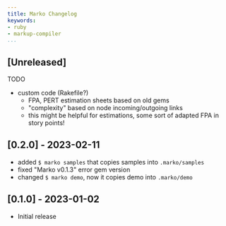 ```yaml
---
title: Marko Changelog
keywords:
- ruby
- markup-compiler
...
```


## [Unreleased]

TODO

- custom code (Rakefile?)
  - FPA, PERT estimation sheets based on old gems
  - "complexity" based on node incoming/outgoing links
  - this might be helpful for estimations, some sort of
    adapted FPA in story points!

## [0.2.0] - 2023-02-11

- added `$ marko samples` that copies samples into `.marko/samples`
- fixed "Marko v0.1.3" error gem version
- changed `$ marko demo`, now it copies demo into `.marko/demo`


## [0.1.0] - 2023-01-02

- Initial release
